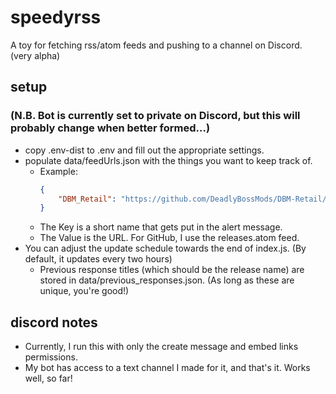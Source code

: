# speedyrss
A toy for fetching rss/atom feeds and pushing to a channel on Discord. (very alpha)


## setup 
### (N.B. Bot is currently set to private on Discord, but this will probably change when better formed...)

- copy .env-dist to .env and fill out the appropriate settings.
- populate data/feedUrls.json with the things you want to keep track of.
  - Example: 
    ```json
    {
        "DBM_Retail": "https://github.com/DeadlyBossMods/DBM-Retail/releases.atom",
    }
    ```
  - The Key is a short name that gets put in the alert message.
  - The Value is the URL.  For GitHub, I use the releases.atom feed.
- You can adjust the update schedule towards the end of index.js. (By default, it updates every two hours)
  - Previous response titles (which should be the release name) are stored in data/previous_responses.json. (As long as these are unique, you're good!)

## discord notes

- Currently, I run this with only the create message and embed links permissions.
- My bot has access to a text channel I made for it, and that's it.  Works well, so far!

